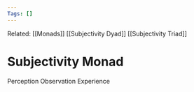 ```yaml
---
Tags: []
---
```

Related: [[Monads]] [[Subjectivity Dyad]] [[Subjectivity Triad]]
# Subjectivity Monad

Perception
Observation
Experience